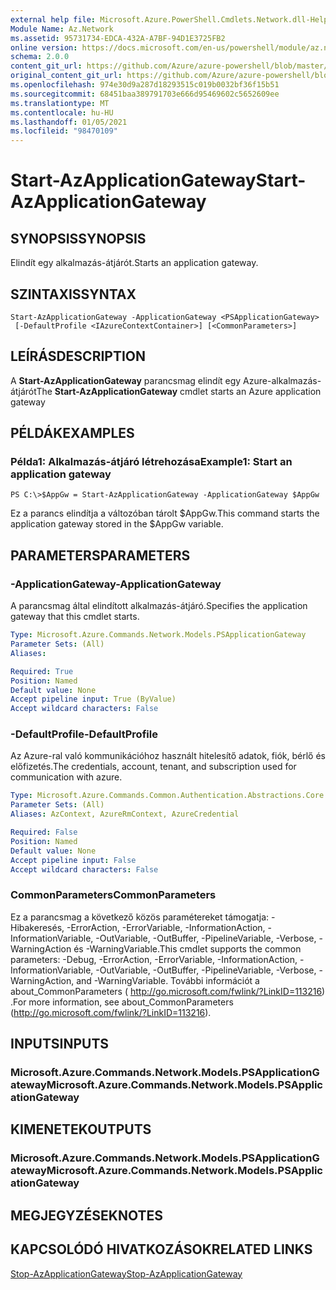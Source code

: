 ```yaml
---
external help file: Microsoft.Azure.PowerShell.Cmdlets.Network.dll-Help.xml
Module Name: Az.Network
ms.assetid: 95731734-EDCA-432A-A7BF-94D1E3725FB2
online version: https://docs.microsoft.com/en-us/powershell/module/az.network/start-azapplicationgateway
schema: 2.0.0
content_git_url: https://github.com/Azure/azure-powershell/blob/master/src/Network/Network/help/Start-AzApplicationGateway.md
original_content_git_url: https://github.com/Azure/azure-powershell/blob/master/src/Network/Network/help/Start-AzApplicationGateway.md
ms.openlocfilehash: 974e30d9a287d18293515c019b0032bf36f15b51
ms.sourcegitcommit: 68451baa389791703e666d95469602c5652609ee
ms.translationtype: MT
ms.contentlocale: hu-HU
ms.lasthandoff: 01/05/2021
ms.locfileid: "98470109"
---
```

# <span data-ttu-id="28a20-101">Start-AzApplicationGateway</span><span class="sxs-lookup"><span data-stu-id="28a20-101">Start-AzApplicationGateway</span></span>

## <span data-ttu-id="28a20-102">SYNOPSIS</span><span class="sxs-lookup"><span data-stu-id="28a20-102">SYNOPSIS</span></span>
<span data-ttu-id="28a20-103">Elindít egy alkalmazás-átjárót.</span><span class="sxs-lookup"><span data-stu-id="28a20-103">Starts an application gateway.</span></span>

## <span data-ttu-id="28a20-104">SZINTAXIS</span><span class="sxs-lookup"><span data-stu-id="28a20-104">SYNTAX</span></span>

```
Start-AzApplicationGateway -ApplicationGateway <PSApplicationGateway>
 [-DefaultProfile <IAzureContextContainer>] [<CommonParameters>]
```

## <span data-ttu-id="28a20-105">LEÍRÁS</span><span class="sxs-lookup"><span data-stu-id="28a20-105">DESCRIPTION</span></span>
<span data-ttu-id="28a20-106">A **Start-AzApplicationGateway** parancsmag elindít egy Azure-alkalmazás-átjárót</span><span class="sxs-lookup"><span data-stu-id="28a20-106">The **Start-AzApplicationGateway** cmdlet starts an Azure application gateway</span></span>

## <span data-ttu-id="28a20-107">PÉLDÁK</span><span class="sxs-lookup"><span data-stu-id="28a20-107">EXAMPLES</span></span>

### <span data-ttu-id="28a20-108">Példa1: Alkalmazás-átjáró létrehozása</span><span class="sxs-lookup"><span data-stu-id="28a20-108">Example1: Start an application gateway</span></span>
```
PS C:\>$AppGw = Start-AzApplicationGateway -ApplicationGateway $AppGw
```

<span data-ttu-id="28a20-109">Ez a parancs elindítja a változóban tárolt $AppGw.</span><span class="sxs-lookup"><span data-stu-id="28a20-109">This command starts the application gateway stored in the $AppGw variable.</span></span>

## <span data-ttu-id="28a20-110">PARAMETERS</span><span class="sxs-lookup"><span data-stu-id="28a20-110">PARAMETERS</span></span>

### <span data-ttu-id="28a20-111">-ApplicationGateway</span><span class="sxs-lookup"><span data-stu-id="28a20-111">-ApplicationGateway</span></span>
<span data-ttu-id="28a20-112">A parancsmag által elindított alkalmazás-átjáró.</span><span class="sxs-lookup"><span data-stu-id="28a20-112">Specifies the application gateway that this cmdlet starts.</span></span>

```yaml
Type: Microsoft.Azure.Commands.Network.Models.PSApplicationGateway
Parameter Sets: (All)
Aliases:

Required: True
Position: Named
Default value: None
Accept pipeline input: True (ByValue)
Accept wildcard characters: False
```

### <span data-ttu-id="28a20-113">-DefaultProfile</span><span class="sxs-lookup"><span data-stu-id="28a20-113">-DefaultProfile</span></span>
<span data-ttu-id="28a20-114">Az Azure-ral való kommunikációhoz használt hitelesítő adatok, fiók, bérlő és előfizetés.</span><span class="sxs-lookup"><span data-stu-id="28a20-114">The credentials, account, tenant, and subscription used for communication with azure.</span></span>

```yaml
Type: Microsoft.Azure.Commands.Common.Authentication.Abstractions.Core.IAzureContextContainer
Parameter Sets: (All)
Aliases: AzContext, AzureRmContext, AzureCredential

Required: False
Position: Named
Default value: None
Accept pipeline input: False
Accept wildcard characters: False
```

### <span data-ttu-id="28a20-115">CommonParameters</span><span class="sxs-lookup"><span data-stu-id="28a20-115">CommonParameters</span></span>
<span data-ttu-id="28a20-116">Ez a parancsmag a következő közös paramétereket támogatja: -Hibakeresés, -ErrorAction, -ErrorVariable, -InformationAction, -InformationVariable, -OutVariable, -OutBuffer, -PipelineVariable, -Verbose, -WarningAction és -WarningVariable.</span><span class="sxs-lookup"><span data-stu-id="28a20-116">This cmdlet supports the common parameters: -Debug, -ErrorAction, -ErrorVariable, -InformationAction, -InformationVariable, -OutVariable, -OutBuffer, -PipelineVariable, -Verbose, -WarningAction, and -WarningVariable.</span></span> <span data-ttu-id="28a20-117">További információt a about_CommonParameters ( http://go.microsoft.com/fwlink/?LinkID=113216) .</span><span class="sxs-lookup"><span data-stu-id="28a20-117">For more information, see about_CommonParameters (http://go.microsoft.com/fwlink/?LinkID=113216).</span></span>

## <span data-ttu-id="28a20-118">INPUTS</span><span class="sxs-lookup"><span data-stu-id="28a20-118">INPUTS</span></span>

### <span data-ttu-id="28a20-119">Microsoft.Azure.Commands.Network.Models.PSApplicationGateway</span><span class="sxs-lookup"><span data-stu-id="28a20-119">Microsoft.Azure.Commands.Network.Models.PSApplicationGateway</span></span>

## <span data-ttu-id="28a20-120">KIMENETEK</span><span class="sxs-lookup"><span data-stu-id="28a20-120">OUTPUTS</span></span>

### <span data-ttu-id="28a20-121">Microsoft.Azure.Commands.Network.Models.PSApplicationGateway</span><span class="sxs-lookup"><span data-stu-id="28a20-121">Microsoft.Azure.Commands.Network.Models.PSApplicationGateway</span></span>

## <span data-ttu-id="28a20-122">MEGJEGYZÉSEK</span><span class="sxs-lookup"><span data-stu-id="28a20-122">NOTES</span></span>

## <span data-ttu-id="28a20-123">KAPCSOLÓDÓ HIVATKOZÁSOK</span><span class="sxs-lookup"><span data-stu-id="28a20-123">RELATED LINKS</span></span>

[<span data-ttu-id="28a20-124">Stop-AzApplicationGateway</span><span class="sxs-lookup"><span data-stu-id="28a20-124">Stop-AzApplicationGateway</span></span>](./Stop-AzApplicationGateway.md)



